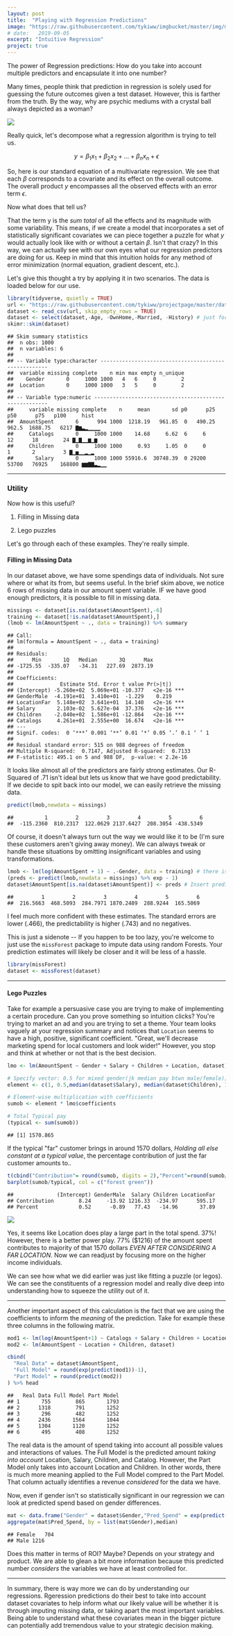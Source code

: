 ```yaml
---
layout: post
title:  "Playing with Regression Predictions"
image: "https://raw.githubusercontent.com/tykiww/imgbucket/master/img/mlr_predict/one.png"
# date:   2019-09-05
excerpt: "Intuitive Regression"
project: true
---
```



The power of Regression predictions: How do you take into account multiple predictors and encapsulate it into one number?

Many times, people think that prediction in regression is solely used for guessing the future outcomes given a test dataset. However, this is farther from the truth. By the way, why are psychic mediums with a crystal ball always depicted as a woman? 

![](https://bizcomics.club/wp-content/uploads/06142017_Psychic.jpg)

Really quick, let's decompose what a regression algorithm is trying to tell us. 

$$
y = \beta_{1}x_{1} + \beta_{2}x_{2} + ...+ \beta_{n}x_{n} +\epsilon
$$

So, here is our standard equation of a multivariate regression. We see that each $\beta$ corresponds to a covariate and its effect on the overall outcome. The overall product $y$ encompasses all the observed effects with an error term $\epsilon$. 

Now what does that tell us?

That the term y is the *sum total* of all the effects and its magnitude with some variability. This means, if we create a model that incorporates a set of statistically significant covariates we can piece together a puzzle for what $y$ would actually look like with or without a certain $\beta$. Isn't that crazy? In this way, we can actually see with our own eyes what our regression predictors are doing for us. Keep in mind that this intuition holds for any method of error minimization (normal equation, gradient descent, etc.).

Let's give this thought a try by applying it in two scenarios. The data is loaded below for our use.

```r
library(tidyverse, quietly = TRUE)
url <- "https://raw.githubusercontent.com/tykiww/projectpage/master/datasets/marketing_kaggle/retailmarket.csv"
dataset <- read_csv(url, skip_empty_rows = TRUE)
dataset <- select(dataset,-Age, -OwnHome,-Married, -History) # just for simplicity.
skimr::skim(dataset)
```

    ## Skim summary statistics
    ##  n obs: 1000 
    ##  n variables: 6 
    ## 
    ## -- Variable type:character -----------------------------------------------------
    ##  variable missing complete    n min max empty n_unique
    ##    Gender       0     1000 1000   4   6     0        2
    ##  Location       0     1000 1000   3   5     0        2
    ## 
    ## -- Variable type:numeric -------------------------------------------------------
    ##     variable missing complete    n     mean       sd p0      p25     p50      p75   p100     hist
    ##  AmountSpent       6      994 1000  1218.19   961.85  0   490.25   962.5  1688.75   6217 ▇▆▃▂▁▁▁▁
    ##     Catalogs       0     1000 1000    14.68     6.62  6     6       12      18        24 ▇▁▇▁▁▆▁▆
    ##     Children       0     1000 1000     0.93     1.05  0     0        1       2         3 ▇▁▅▁▁▂▁▂
    ##       Salary       0     1000 1000 55916.6  30748.39  0 29200    53700   76925    168800 ▆▆▇▇▃▂▁▁



<hr>

### Utility

Now how is this useful?

1) Filling in Missing data

2) Lego puzzles

Let's go through each of these examples. They're really simple.


#### Filling in Missing Data

In our dataset above, we have some spendings data of individuals. Not sure where or what its from, but seems useful. In the brief skim above, we notice 6 rows of missing data in our amount spent variable. IF we have good enough predictors, it is possible to fill in missing data.

```r
missings <- dataset[is.na(dataset$AmountSpent),-6]
training <- dataset[!is.na(dataset$AmountSpent),]
(lmob <- lm(AmountSpent ~ ., data = training)) %>% summary
```

    ## Call:
    ## lm(formula = AmountSpent ~ ., data = training)
    ## 
    ## Residuals:
    ##      Min       1Q   Median       3Q      Max 
    ## -1725.55  -335.07   -34.31   227.69  2873.19 
    ## 
    ## Coefficients:
    ##               Estimate Std. Error t value Pr(>|t|)    
    ## (Intercept) -5.260e+02  5.069e+01 -10.377   <2e-16 ***
    ## GenderMale  -4.191e+01  3.410e+01  -1.229    0.219    
    ## LocationFar  5.148e+02  3.641e+01  14.140   <2e-16 ***
    ## Salary       2.103e-02  5.627e-04  37.376   <2e-16 ***
    ## Children    -2.040e+02  1.586e+01 -12.864   <2e-16 ***
    ## Catalogs     4.261e+01  2.555e+00  16.674   <2e-16 ***
    ## ---
    ## Signif. codes:  0 ‘***’ 0.001 ‘**’ 0.01 ‘*’ 0.05 ‘.’ 0.1 ‘ ’ 1
    ## 
    ## Residual standard error: 515 on 988 degrees of freedom
    ## Multiple R-squared:  0.7147,	Adjusted R-squared:  0.7133 
    ## F-statistic: 495.1 on 5 and 988 DF,  p-value: < 2.2e-16

It looks like almost all of the predictors are fairly strong estimates. Our R-Squared of .71 isn't ideal but lets us know that we have good predictability. If we decide to spit back into our model, we can easily retrieve the missing data.

```r
predict(lmob,newdata = missings)
```

    ##          1         2         3         4         5         6 
    ##  -115.2360  810.2317  122.0629 2137.6427  208.3054 -438.5349

Of course, it doesn't always turn out the way we would like it to be (I'm sure these customers aren't giving away money). We can always tweak or handle these situations by omitting insignificant variables and using transformations.

```r
lmob <- lm(log(AmountSpent + 1) ~ .-Gender, data = training) # there is a 0 in there (+1)
(preds <- predict(lmob,newdata = missings) %>% exp - 1)
dataset$AmountSpent[is.na(dataset$AmountSpent)] <- preds # Insert predicted values.
```

    ##         1         2         3         4         5         6 
    ##  216.5663  468.5093  284.7971 1870.2489  288.9244  165.5069 

I feel much more confident with these estimates. The standard errors are lower (.466), the predictability is higher (.743) and no negatives.

This is just a sidenote --
If you happen to be too lazy, you're welcome to just use the `missForest` package to impute data using random Forests. Your prediction estimates will likely be closer and it will be less of a hassle. 

```r
library(missForest)
dataset <- missForest(dataset) 
```

<hr>

#### Lego Puzzles

Take for example a persuasive case you are trying to make of implementing a certain procedure. Can you prove something so intuition clicks?
You're trying to market an ad and you are trying to set a theme. Your team looks vaguely at your regression summary and notices that `Location` seems to have a high, positive, significant coefficient. "Great, we'll decrease marketing spend for local customers and look wider!" However, you stop and think at whether or not that is the best decision.

```r
lmo <- lm(AmountSpent ~ Gender + Salary + Children + Location, dataset)

# Specify vector: 0.5 for mixed gender(jk median pay btwn male/female); 1 for far and intercept
element <- c(1, 0.5,median(dataset$Salary), median(dataset$Children), 1)

# Element-wise multiplication with coefficients
sumob <- element * lmo$coefficients

# Total Typical pay
(typical <- sum(sumob))
```

    ## [1] 1570.865

If the typical "far" customer brings in around 1570 dollars, *Holding all else constant at a typical value*, the percentage contribution of just the far customer amounts to..

```r
t(cbind("Contribution"= round(sumob, digits = 2),"Percent"=round(sumob/typical*100, 2)))
barplot(sumob/typical, col = c("forest green"))
```

    ##              (Intercept) GenderMale  Salary Children LocationFar
    ## Contribution        8.24     -13.92 1216.33  -234.97      595.17
    ## Percent             0.52      -0.89   77.43   -14.96       37.89

![](https://raw.githubusercontent.com/tykiww/imgbucket/master/img/mlr_predict/one.png) 

Yes, it seems like Location does play a large part in the total spend. 37%! However, there is a better power play. 77% ($1216) of the amount spent contributes to majority of that 1570 dollars *EVEN AFTER CONSIDERING A FAR LOCATION*. Now we can readjust by focusing more on the higher income individuals. 

We can see how what we did earlier was just like fitting a puzzle (or legos). We can see the constituents of a regression model and really dive deep into understanding how to squeeze the utility out of it.


<hr>

Another important aspect of this calculation is the fact that we are using the coefficients to inform the *meaning* of the prediction. Take for example these three columns in the following matrix.

```r
mod1 <- lm(log(AmountSpent+1) ~ Catalogs + Salary + Children + Location, dataset) # included transformation to give more meaning to matrix below.
mod2 <- lm(AmountSpent ~ Location + Children, dataset)

cbind( 
  "Real Data" = dataset$AmountSpent,
  "Full Model" = round(exp(predict(mod1))-1),
  "Part Model" = round(predict(mod2))
) %>% head
```

    ##   Real Data Full Model Part Model
    ## 1       755        865       1793
    ## 2      1318        791       1252
    ## 3       296        482       1252
    ## 4      2436       1564       1044
    ## 5      1304       1120       1252
    ## 6       495        408       1252

The real data is the amount of spend taking into account all possible values and interactions of values. The Full Model is the predicted amount *taking into account* Location, Salary, Children, and Catalog. However, the Part Model only takes into account Location and Children. In other words, there is much more meaning applied to the Full Model compred to the Part Model. That column actually identifies a revenue *considered* for the data we have. 

Now, even if gender isn't so statistically significant in our regression we can look at predicted spend based on gender differences. 

```r
mat <- data.frame("Gender" = dataset$Gender,"Pred_Spend" = exp(predict(mod1))-1)
aggregate(mat$Pred_Spend, by = list(mat$Gender),median)
```

    ## Female	704			
    ## Male	1216	

Does this matter in terms of ROI? Maybe? Depends on your strategy and product. We are able to glean a bit more information because this predicted number *considers* the variables we have at least controlled for.


<hr>

In summary, there is way more we can do by understanding our regressions. Rgeression predictions do their best to take into account dataset covariates to help inform what our likely value will be whether it is through imputing missing data, or taking apart the most important variables. Being able to understand what these covariates mean in the bigger picture can potentially add tremendous value to your strategic decision making.


